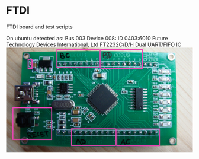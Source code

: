 # FTDI
FTDI board and test scripts

On ubuntu detected as: Bus 003 Device 008: ID 0403:6010 Future Technology Devices International, Ltd FT2232C/D/H Dual UART/FIFO IC
![Image of board](https://github.com/Blackfin/FTDI/blob/master/patch/board-edit.jpg)
